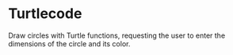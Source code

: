 # Turtlecode
Draw circles with Turtle functions, requesting the user to enter the dimensions of the circle and its color. 
